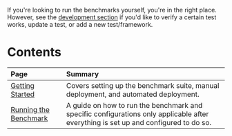 If you're looking to run the benchmarks yourself, you're 
in the right place. However, see the [development section](../Development) 
if you'd like to verify a certain test works, update a test, or 
add a new test/framework. 

# Contents

| Page | Summary |
|:---- |:------- |
[Getting Started](Getting-Started-Benchmarking) | Covers setting up the benchmark suite, manual deployment, and automated deployment.
[Running the Benchmark](Running-the-Benchmark) | A guide on how to run the benchmark and specific configurations only applicable after everything is set up and configured to do so.

